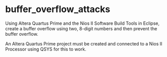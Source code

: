 # buffer_overflow_attacks

Using Altera Quartus Prime and the Nios II Software Build Tools in Eclipse, create a buffer overflow using two, 8-digit numbers 
and then prevent the buffer overflow.

An Altera Quartus Prime project must be created and connected to a Nios II Processor using QSYS for this to work.
